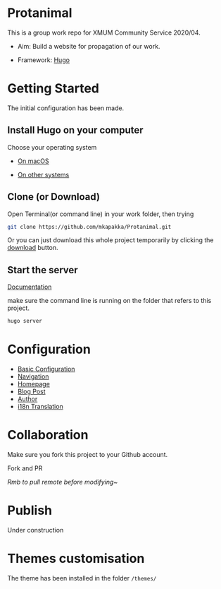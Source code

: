 # Protanimal
This is a group work repo for XMUM Community Service 2020/04.

- Aim: Build a website for propagation of our work.

- Framework: [Hugo](https://gohugo.io)



# Getting Started 

The initial configuration has been made.



## Install Hugo on your computer

Choose your operating system

- [On macOS](https://gohugo.io/getting-started/quick-start/)

- [On other systems](https://gohugo.io/getting-started/installing)

## Clone (or Download)

Open Terminal(or command line) in your work folder, then trying

```bash
git clone https://github.com/mkapakka/Protanimal.git
```

Or you can just download this whole project temporarily by clicking the [download](https://github.com/mkapakka/Protanimal/archive/master.zip) button.



## Start the server

[Documentation](https://gohugo.io/getting-started/quick-start/#step-5-start-the-hugo-server)

make sure the command line is running on the folder that refers to this project.

```bash
hugo server
```

# Configuration

- [Basic Configuration](https://documentation.themefisher.com/docs/meghna-hugo/basic-configuration/)
- [Navigation](https://documentation.themefisher.com/docs/meghna-hugo/navigation/)
- [Homepage](https://documentation.themefisher.com/docs/meghna-hugo/homepage/)
- [Blog Post](https://documentation.themefisher.com/docs/meghna-hugo/blog-post/)
- [Author](https://documentation.themefisher.com/docs/meghna-hugo/author/)
- [i18n Translation](https://documentation.themefisher.com/docs/meghna-hugo/i18n-translation/)

# Collaboration

Make sure you fork this project to your Github account.

Fork and PR

*Rmb to pull remote before modifying~*


# Publish

Under construction



# Themes customisation 

The theme has been installed in the folder `/themes/`

